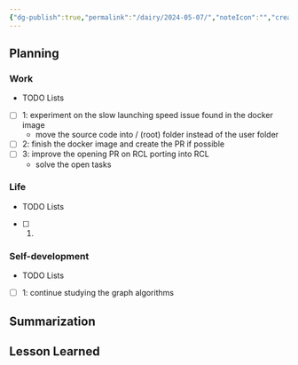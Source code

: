 ```yaml
---
{"dg-publish":true,"permalink":"/dairy/2024-05-07/","noteIcon":"","created":"2024-05-07T08:15:38.253+02:00","updated":"2024-05-07T08:17:55.675+02:00"}
---
```


## Planning 
### Work
- TODO Lists
- [ ] 1: experiment on the slow launching speed issue found in the docker image
	- move the source code into / (root) folder instead of the user folder
- [ ] 2: finish the docker image and create the PR if possible
- [ ] 3: improve the opening PR on RCL porting into RCL
	- solve the open tasks
### Life
- TODO Lists
- [ ] 1. 
### Self-development
- TODO Lists
- [ ] 1: continue studying the graph algorithms
## Summarization

## Lesson Learned
